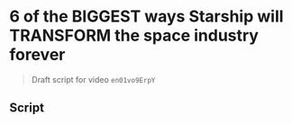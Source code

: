 # 6 of the BIGGEST ways Starship will TRANSFORM the space industry forever

> Draft script for video `en01vo9ErpY`

## Script

[NARRATOR]: <!-- narrator lines here -->
[VISUAL]: <!-- b-roll, graphics, or stage directions -->

